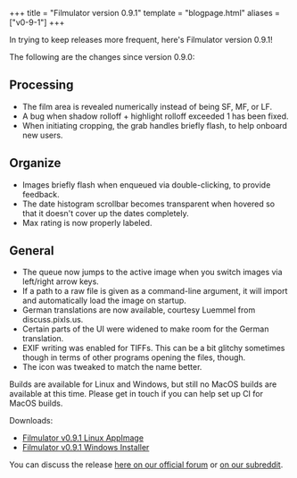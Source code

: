 +++
title = "Filmulator version 0.9.1"
template = "blogpage.html"
aliases = ["v0-9-1"]
+++

In trying to keep releases more frequent, here's Filmulator version 0.9.1!

The following are the changes since version 0.9.0:

## Processing

* The film area is revealed numerically instead of being SF, MF, or LF.
* A bug when shadow rolloff + highlight rolloff exceeded 1 has been fixed.
* When initiating cropping, the grab handles briefly flash, to help onboard new users.

## Organize

* Images briefly flash when enqueued via double-clicking, to provide feedback.
* The date histogram scrollbar becomes transparent when hovered so that it doesn't cover up the dates completely.
* Max rating is now properly labeled.

## General

* The queue now jumps to the active image when you switch images via left/right arrow keys.
* If a path to a raw file is given as a command-line argument, it will import and automatically load the image on startup.
* German translations are now available, courtesy Luemmel from discuss.pixls.us.
* Certain parts of the UI were widened to make room for the German translation.
* EXIF writing was enabled for TIFFs. This can be a bit glitchy sometimes though in terms of other programs opening the files, though.
* The icon was tweaked to match the name better.

Builds are available for Linux and Windows, but still no MacOS builds are available at this time. Please get in touch if you can help set up CI for MacOS builds.

Downloads:

* [Filmulator v0.9.1 Linux AppImage](https://github.com/CarVac/filmulator-gui/releases/download/v0.9.1/Filmulator_v0.9.1.AppImage)
* [Filmulator v0.9.1 Windows Installer](https://github.com/CarVac/filmulator-gui/releases/download/v0.9.1/Filmulator_v0.9.1.exe)

You can discuss the release [here on our official forum](https://discuss.pixls.us/t/filmulator-v0-9-1-released/21029) or [on our subreddit](https://www.reddit.com/r/Filmulator/).
